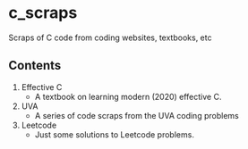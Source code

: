 # c_scraps
Scraps of C code from coding websites, textbooks, etc

## Contents
1. Effective C
    - A textbook on learning modern (2020) effective C.
2. UVA
    - A series of code scraps from the UVA coding problems
3. Leetcode
    - Just some solutions to Leetcode problems.
